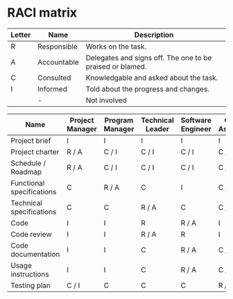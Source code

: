 # RACI matrix



| Letter | Name        | Description                                               |
| ------ | ----------- | --------------------------------------------------------- |
| R      | Responsible | Works on the task.                                        |
| A      | Accountable | Delegates and signs off. The one to be praised or blamed. |
| C      | Consulted   | Knowledgable and asked about the task.                    |
| I      | Informed    | Told about the progress and changes.                      |
| |- | Not involved |



| Name                      | Project Manager | Program Manager | Technical Leader | Software Engineer | Quality Assurance | Client | Stakeholders |
| ------------------------- | --------------- | --------------- | ---------------- | ----------------- | ----------------- | ------ | ------------ |
| Project brief             | I               | I               | I                | I                 | I                 | R / A  | C            |
| Project charter           | R / A           | C / I           | C / I            | C / I             | C / I             | C      | C / I        |
| Schedule / Roadmap        | R / A           | C / I           | C / I            | C / I             | C / I             |        | I            |
| Functional specifications | C  | R / A   | C                | I | C / I             | C      | I            |
| Technical specifications  | C               | C               | R / A            | C                 | C / I             | C      | I            |
| Code | I | I  | R                | R /  A            |    I               |        |              |
| Code review  | I | I | R / A  | R  |  I       |        |              |
| Code documentation        |  I               | I               | C                | R / A             | C / I             | I      |              |
| Usage instructions        |     I            | I               | C                | R / A             | C / I             | I      |              |
| Testing plan              | C / I           | C               | C                | C                 | R / A             | I      |              |

